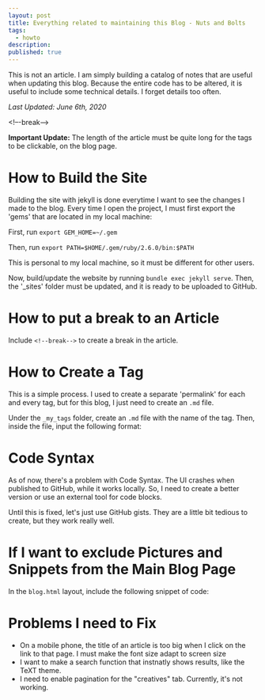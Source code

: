 ```yaml
---
layout: post
title: Everything related to maintaining this Blog - Nuts and Bolts
tags:
  - howto
description:
published: true
---
```


This is not an article. I am simply building a catalog of notes that are useful when updating this blog. Because the entire code has to be altered, it is useful to include some technical details. I forget details too often.

*Last Updated: June 6th, 2020*

<!–-break-–>

**Important Update:** The length of the article must be quite long for the tags to be clickable, on the blog page.

# How to Build the Site
Building the site with jekyll is done everytime I want to see the changes I made to the blog.
Every time I open the project, I must first export the 'gems' that are located in my local machine:

First, run
`export GEM_HOME=~/.gem`

Then, run
`export PATH=$HOME/.gem/ruby/2.6.0/bin:$PATH`

This is personal to my local machine, so it must be different for other users.

Now, build/update the website by running `bundle exec jekyll serve`. Then, the '_sites' folder must be updated, and it is ready to be uploaded to GitHub.

# How to put a break to an Article

Include `<!--break-->` to create a break in the article.

# How to Create a Tag

This is a simple process. I used to create a separate 'permalink' for each and every tag, but for this blog, I just need to create an `.md` file.

Under the `_my_tags` folder, create an `.md` file with the name of the tag.
Then, inside the file, input the following format:

<script src="https://gist.github.com/SangwookCheon/c56017d6abc92980193b3f4e479fc941.js"></script>

# Code Syntax
As of now, there's a problem with Code Syntax. The UI crashes when published to GitHub, while it works locally. So, I need to create a better version or use an external tool for code blocks.

Until this is fixed, let's just use GitHub gists. They are a little bit tedious to create, but they work really well.

# If I want to exclude Pictures and Snippets from the Main Blog Page

In the `blog.html` layout, include the following snippet of code:

<script src="https://gist.github.com/SangwookCheon/77cafb84c4d4d28101da67b1dca64d60.js"></script>

# Problems I need to Fix
* On a mobile phone, the title of an article is too big when I click on the link to that page. I must make the font size adapt to screen size
* I want to make a search function that instnatly shows results, like the TeXT theme.
* I need to enable pagination for the "creatives" tab. Currently, it's not working.
